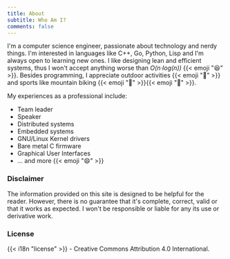 ```yaml
---
title: About
subtitle: Who Am I?
comments: false
---
```


I'm a computer science engineer, passionate about technology and nerdy things.
I'm interested in languages like C++, Go, Python, Lisp and I'm always open to
learning new ones. I like designing lean and efficient systems, thus I won't accept
anything worse than _O(n⋅log(n))_ {{< emoji ":satisfied:" >}}. Besides programming,
I appreciate outdoor activities {{< emoji ":herb:" >}} and sports like
mountain biking {{< emoji ":bicyclist:" >}}{{< emoji ":sunrise_over_mountains:" >}}.

My experiences as a professional include:

- Team leader
- Speaker
- Distributed systems
- Embedded systems
- GNU/Linux Kernel drivers
- Bare metal C firmware
- Graphical User Interfaces
- ... and more {{< emoji ":smile:" >}}

### Disclaimer
The information provided on this site is designed to be helpful for the reader.
However, there is no guarantee that it's complete, correct, valid or that it works
as expected. I won't be responsible or liable for any its use or derivative work.

### License

{{< i18n "license" >}} - Creative Commons Attribution 4.0 International.
